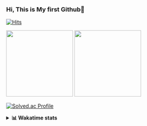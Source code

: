 ### Hi, This is My first Github👋
[![Hits](https://hits.seeyoufarm.com/api/count/incr/badge.svg?url=https%3A%2F%2Fgithub.com%2FJonghyun-Park1027&count_bg=%2379C83D&title_bg=%23555555&icon=&icon_color=%23E7E7E7&title=hits&edge_flat=false)](https://hits.seeyoufarm.com)
<br>


<p>
  <img height="180em" src="https://github-readme-stats-eight-rho-29.vercel.app/api?username=Jonghyun-Park1027&show_icons=true&include_all_commits=true&bg_color=30,e96443,904e95&title_color=fff&text_color=fff">
  <img height="180em" src="https://github-readme-stats-eight-rho-29.vercel.app/api/top-langs/?username=Jonghyun-Park1027&layout=compact&bg_color=30,e96443,904e95&title_color=fff&text_color=fff">


[![Solved.ac Profile](http://mazassumnida.wtf/api/v2/generate_badge?boj=ppjjhh1027)](https://solved.ac/ppjjhh1027/)

</p>
<details>
<summary><b>📊 Wakatime stats</b><br></summary>
<div>
<hr/>



<!--START_SECTION:waka-->
![Code Time](http://img.shields.io/badge/Code%20Time-1%2C286%20hrs%2027%20mins-blue)

![Profile Views](http://img.shields.io/badge/Profile%20Views-0-blue)

**🐱 My GitHub Data** 

> 📦 159.8 kB Used in GitHub's Storage 
 > 
> 🏆 57 Contributions in the Year 2025
 > 
> 🚫 Not Opted to Hire
 > 
> 📜 10 Public Repositories 
 > 
> 🔑 10 Private Repositories 
 > 
**I'm an Early 🐤** 

```text
🌞 Morning                64 commits          █████░░░░░░░░░░░░░░░░░░░░   19.05 % 
🌆 Daytime                167 commits         ████████████░░░░░░░░░░░░░   49.70 % 
🌃 Evening                92 commits          ███████░░░░░░░░░░░░░░░░░░   27.38 % 
🌙 Night                  13 commits          █░░░░░░░░░░░░░░░░░░░░░░░░   03.87 % 
```
📅 **I'm Most Productive on Friday** 

```text
Monday                   54 commits          ████░░░░░░░░░░░░░░░░░░░░░   16.07 % 
Tuesday                  49 commits          ████░░░░░░░░░░░░░░░░░░░░░   14.58 % 
Wednesday                25 commits          ██░░░░░░░░░░░░░░░░░░░░░░░   07.44 % 
Thursday                 38 commits          ███░░░░░░░░░░░░░░░░░░░░░░   11.31 % 
Friday                   74 commits          ██████░░░░░░░░░░░░░░░░░░░   22.02 % 
Saturday                 39 commits          ███░░░░░░░░░░░░░░░░░░░░░░   11.61 % 
Sunday                   57 commits          ████░░░░░░░░░░░░░░░░░░░░░   16.96 % 
```


📊 **This Week I Spent My Time On** 

```text
🕑︎ Time Zone: Asia/Seoul

💬 Programming Languages: 
Python                   31 hrs 43 mins      █████████████████████████   99.98 % 
Other                    0 secs              ░░░░░░░░░░░░░░░░░░░░░░░░░   00.01 % 
Text                     0 secs              ░░░░░░░░░░░░░░░░░░░░░░░░░   00.00 % 

🔥 Editors: 
Cursor                   31 hrs 43 mins      █████████████████████████   100.00 % 

🐱‍💻 Projects: 
arbitrage                28 hrs 31 mins      ██████████████████████░░░   89.91 % 
arbitrage-main           3 hrs 12 mins       ███░░░░░░░░░░░░░░░░░░░░░░   10.09 % 

💻 Operating System: 
Mac                      28 hrs 31 mins      ██████████████████████░░░   89.91 % 
Windows                  3 hrs 12 mins       ███░░░░░░░░░░░░░░░░░░░░░░   10.09 % 
```

**I Mostly Code in Jupyter Notebook** 

```text
Jupyter Notebook         10 repos            ███████████████░░░░░░░░░░   58.82 % 
C++                      3 repos             ████░░░░░░░░░░░░░░░░░░░░░   17.65 % 
TypeScript               2 repos             ███░░░░░░░░░░░░░░░░░░░░░░   11.76 % 
Dart                     1 repo              █░░░░░░░░░░░░░░░░░░░░░░░░   05.88 % 
Python                   1 repo              █░░░░░░░░░░░░░░░░░░░░░░░░   05.88 % 
```




 Last Updated on 23/10/2025 18:47:40 UTC
<!--END_SECTION:waka-->
</details>



